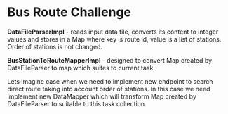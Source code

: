 # Bus Route Challenge

**DataFileParserImpl** - reads input data file, converts its content to integer values and stores
in a Map where key is route id, value is a list of stations. Order of stations is not changed.

**BusStationToRouteMapperImpl** - designed to convert Map created by DataFileParser to map which suites 
to current task.

Lets imagine case when we need to implement new endpoint to search direct route taking into account
order of stations. In this case we need implement new DataMapper which will transform Map created
by DataFileParser to suitable to this task collection.
